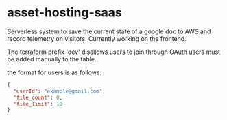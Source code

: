 # asset-hosting-saas
Serverless system to save the current state of a google doc to AWS and record telemetry on visitors.
Currently working on the frontend. 

The terraform prefix 'dev' disallows users to join through OAuth users must be added manually to the table.

the format for users is as follows:
```json
{
  "userId": "example@gmail.com",
  "file_count": 0,
  "file_limit": 10
}

```
